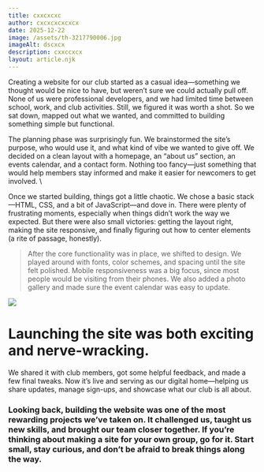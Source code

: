 ```yaml
---
title: cxxcxcxc
author: cxcxcxcxcxcx
date: 2025-12-22
image: /assets/th-3217790006.jpg
imageAlt: dscxcx
description: cxxccxcx
layout: article.njk
---
```

Creating a website for our club started as a casual idea—something we thought would be nice to have, but weren’t sure we could actually pull off. None of us were professional developers, and we had limited time between school, work, and club activities. Still, we figured it was worth a shot. So we sat down, mapped out what we wanted, and committed to building something simple but functional.

The planning phase was surprisingly fun. We brainstormed the site’s purpose, who would use it, and what kind of vibe we wanted to give off. We decided on a clean layout with a homepage, an “about us” section, an events calendar, and a contact form. Nothing too fancy—just something that would help members stay informed and make it easier for newcomers to get involved. \\

Once we started building, things got a little chaotic. We chose a basic stack—HTML, CSS, and a bit of JavaScript—and dove in. There were plenty of frustrating moments, especially when things didn’t work the way we expected. But there were also small victories: getting the layout right, making the site responsive, and finally figuring out how to center elements (a rite of passage, honestly).

> After the core functionality was in place, we shifted to design. We played around with fonts, color schemes, and spacing until the site felt polished. Mobile responsiveness was a big focus, since most people would be visiting from their phones. We also added a photo gallery and made sure the event calendar was easy to update.

![](/assets/FwT7nN_WIAA4Bo5.jpg)

# Launching the site was both exciting and nerve-wracking.

We shared it with club members, got some helpful feedback, and made a few final tweaks. Now it’s live and serving as our digital home—helping us share updates, manage sign-ups, and showcase what our club is all about.

### Looking back, building the website was one of the most rewarding projects we’ve taken on. It challenged us, taught us new skills, and brought our team closer together. If you’re thinking about making a site for your own group, go for it. Start small, stay curious, and don’t be afraid to break things along the way.